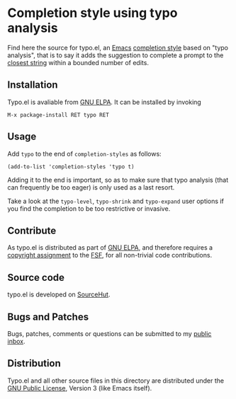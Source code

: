 Completion style using typo analysis
====================================

Find here the source for typo.el, an [Emacs] [completion style] based on "typo
analysis", that is to say it adds the suggestion to complete a prompt
to the [closest string] within a bounded number of edits.

[Emacs]:
	https://www.gnu.org/software/emacs/
[completion style]:
	https://www.gnu.org/software/emacs/manual/html_node/emacs/Completion-Styles.html
[closest string]:
	https://en.wikipedia.org/wiki/Levenshtein_distance

Installation
------------

Typo.el is avaliable from [GNU ELPA]. It can be installed by
invoking

	M-x package-install RET typo RET

[GNU ELPA]:
	http://elpa.gnu.org/packages/typo.html

Usage
-----

Add `typo` to the end of `completion-styles` as follows:

    (add-to-list 'completion-styles 'typo t)

Adding it to the end is important, so as to make sure that typo
analysis (that can frequently be too eager) is only used as a last
resort.

Take a look at the `typo-level`, `typo-shrink` and `typo-expand` user
options if you find the completion to be too restrictive or invasive.

Contribute
----------

As typo.el is distributed as part of [GNU ELPA], and therefore
requires a [copyright assignment] to the [FSF], for all non-trivial
code contributions.

[copyright assignment]:
	https://www.gnu.org/software/emacs/manual/html_node/emacs/Copyright-Assignment.html
[FSF]:
	https://www.fsf.org/

Source code
-----------

typo.el is developed on [SourceHut].

[SourceHut]:
	https://git.sr.ht/~pkal/typo/

Bugs and Patches
----------------

Bugs, patches, comments or questions can be submitted to my [public
inbox].

[public inbox]:
	https://lists.sr.ht/~pkal/public-inbox

Distribution
------------

Typo.el and all other source files in this directory are distributed
under the [GNU Public License], Version 3 (like Emacs itself).

[GNU Public License]:
	https://www.gnu.org/licenses/gpl-3.0.en.html

